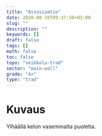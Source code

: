 ```yaml
---
title: "Assosiaatio"
date: 2020-08-16T09:37:50+03:00
slug: ""
description: ""
keywords: []
draft: false
tags: []
math: false
toc: false
topo: "veikkola-trad"
sector: "main-wall"
grade: "4+"
type: "trad"
---
```


# Kuvaus

Ylhäällä kelon vasemmalta puolelta.